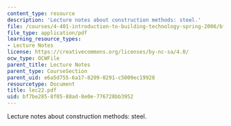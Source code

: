 ```yaml
---
content_type: resource
description: 'Lecture notes about construction methods: steel.'
file: /courses/4-401-introduction-to-building-technology-spring-2006/bf7be2858f0588ad8e0e776728bb3952_lec22.pdf
file_type: application/pdf
learning_resource_types:
- Lecture Notes
license: https://creativecommons.org/licenses/by-nc-sa/4.0/
ocw_type: OCWFile
parent_title: Lecture Notes
parent_type: CourseSection
parent_uid: e6a5d755-6a17-8209-0291-c5009ec19928
resourcetype: Document
title: lec22.pdf
uid: bf7be285-8f05-88ad-8e0e-776728bb3952
---
```

Lecture notes about construction methods: steel.